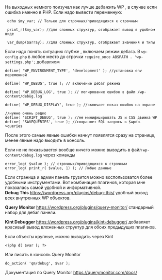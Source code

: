 На выходных немного поизучал как лучше дебажить WP , в случае если ошибка именно в PHP. 
Если надо вывести переменную:
```
 echo $my_var; // Только для строчных/приводящихся к строчным

 print_r($my_var); //для сложных структур, отображает вывод в удобном виде

 var_dump($array); //для сложных структур, отображает значения и типы
```

Если надо понять ситуацию глубже , включаем режим дебага. В `wp-config.php` в любое место до строчки `require_once ABSPATH . 'wp-settings.php';`  добавляем

```
define( 'WP_ENVIRONMENT_TYPE', 'development' ); //установка env переменной

define( 'WP_DEBUG', true ); // включение дебаг режима

define( 'WP_DEBUG_LOG', true ); // логирование ошибок в файл /wp-content/debug.log

define( 'WP_DEBUG_DISPLAY', true ); //включает показ ошибок на экране

//нужно очень редко
define( 'SCRIPT_DEBUG', true ); //не минифицировать JS и CSS движка WP
define( 'SAVEQUERIES', true ); //сохраняет SQL запросы в $wpdb->queries
```

После этого самые явные ошибки начнут появлятся сразу на странице, менее явные надо выодить в консоль. 

Если не не показывается вообще ничего можно выводить в файл `wp-content/debug.log` через команды
```
error_log( $value ); // строчных/приводящихся к строчным
error_log( print_r( $value, 1) ); // Любые данные
```

Если страница и админ панель грузится можно воспользоватся более удобными инструментами. Вот комбинация плагинов, которая мне показалась самой удобной и информативной.   
**Debug This**
https://wordpress.org/plugins/debug-this/
удобный вывод всех внутренных WP объектов.

**Query Monitor**
https://wordpress.org/plugins/query-monitor/
стандарный набор для дебаг панели.

**Kint Debugger**
https://wordpress.org/plugins/kint-debugger/
добавляет красивый вывод вложенных структур для обоих предыдущих плагинов.

Если объекты крупные, можно выводить через Kint
```
<?php d( $var ); ?>
```

Или писать в консоль  Query Monitor
```
do_action( 'qm/debug', $var );
```

Документация по Query Monitor https://querymonitor.com/docs/




